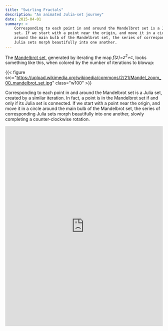 ```yaml
---
title: "Swirling Fractals"
description: "An animated Julia-set journey"
date: 2015-04-01
summary: >
    Corresponding to each point in and around the Mandelbrot set is a Julia
    set. If we start with a point near the origin, and move it in a circle
    around the main bulb of the Mandelbrot set, the series of corresponding
    Julia sets morph beautifully into one another.
---
```


The [Mandelbrot set](https://en.wikipedia.org/wiki/Mandelbrot_set), generated
by iterating the map _f(z)=z<sup>2</sup>+c_, looks something like this, when
colored by the number of iterations to blowup:

{{< figure src="https://upload.wikimedia.org/wikipedia/commons/2/21/Mandel_zoom_00_mandelbrot_set.jpg"
class="w100" >}}

Corresponding to each point in and around the Mandelbrot set is a Julia set, 
created by a similar iteration. In fact, a point is in the Mandelbrot set if
and only if its Julia set is connected. If we start with a point near the origin,
and move it in a circle around the main bulb of the Mandelbrot set, the series
of corresponding Julia sets morph beautifully into one another, slowly
completing a counter-clockwise rotation.

<iframe src="https://corymccartan.github.io/animated-julia-sets/" 
style="width: 100%; border: none" height=640>WebGL required!</iframe>

